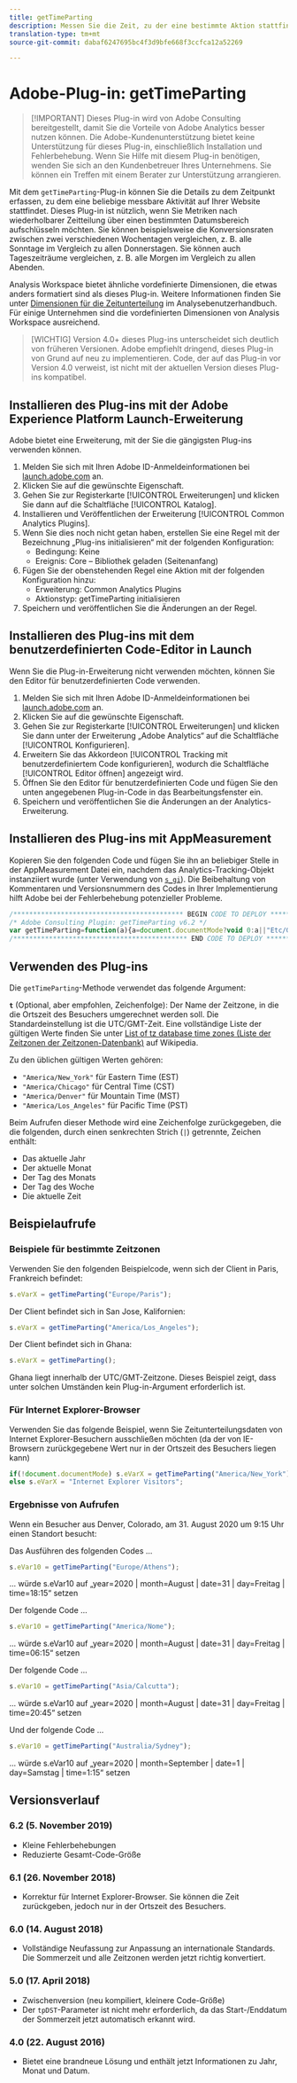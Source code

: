 ```yaml
---
title: getTimeParting
description: Messen Sie die Zeit, zu der eine bestimmte Aktion stattfindet.
translation-type: tm+mt
source-git-commit: dabaf6247695bc4f3d9bfe668f3ccfca12a52269

---
```



# Adobe-Plug-in: getTimeParting

>[!IMPORTANT] Dieses Plug-in wird von Adobe Consulting bereitgestellt, damit Sie die Vorteile von Adobe Analytics besser nutzen können. Die Adobe-Kundenunterstützung bietet keine Unterstützung für dieses Plug-in, einschließlich Installation und Fehlerbehebung. Wenn Sie Hilfe mit diesem Plug-in benötigen, wenden Sie sich an den Kundenbetreuer Ihres Unternehmens. Sie können ein Treffen mit einem Berater zur Unterstützung arrangieren.

Mit dem `getTimeParting`-Plug-in können Sie die Details zu dem Zeitpunkt erfassen, zu dem eine beliebige messbare Aktivität auf Ihrer Website stattfindet. Dieses Plug-in ist nützlich, wenn Sie Metriken nach wiederholbarer Zeitteilung über einen bestimmten Datumsbereich aufschlüsseln möchten. Sie können beispielsweise die Konversionsraten zwischen zwei verschiedenen Wochentagen vergleichen, z. B. alle Sonntage im Vergleich zu allen Donnerstagen. Sie können auch Tageszeiträume vergleichen, z. B. alle Morgen im Vergleich zu allen Abenden.

Analysis Workspace bietet ähnliche vordefinierte Dimensionen, die etwas anders formatiert sind als dieses Plug-in. Weitere Informationen finden Sie unter [Dimensionen für die Zeitunterteilung](/help/analyze/analysis-workspace/components/dimensions/time-parting-dimensions.md) im Analysebenutzerhandbuch. Für einige Unternehmen sind die vordefinierten Dimensionen von Analysis Workspace ausreichend.

>[WICHTIG] Version 4.0+ dieses Plug-ins unterscheidet sich deutlich von früheren Versionen. Adobe empfiehlt dringend, dieses Plug-in von Grund auf neu zu implementieren. Code, der auf das Plug-in vor Version 4.0 verweist, ist nicht mit der aktuellen Version dieses Plug-ins kompatibel.

## Installieren des Plug-ins mit der Adobe Experience Platform Launch-Erweiterung

Adobe bietet eine Erweiterung, mit der Sie die gängigsten Plug-ins verwenden können.

1. Melden Sie sich mit Ihren Adobe ID-Anmeldeinformationen bei [launch.adobe.com](https://launch.adobe.com) an.
1. Klicken Sie auf die gewünschte Eigenschaft.
1. Gehen Sie zur Registerkarte [!UICONTROL Erweiterungen] und klicken Sie dann auf die Schaltfläche [!UICONTROL Katalog].
1. Installieren und Veröffentlichen der Erweiterung [!UICONTROL Common Analytics Plugins].
1. Wenn Sie dies noch nicht getan haben, erstellen Sie eine Regel mit der Bezeichnung „Plug-ins initialisieren“ mit der folgenden Konfiguration:
   * Bedingung: Keine
   * Ereignis: Core – Bibliothek geladen (Seitenanfang)
1. Fügen Sie der obenstehenden Regel eine Aktion mit der folgenden Konfiguration hinzu:
   * Erweiterung: Common Analytics Plugins
   * Aktionstyp: getTimeParting initialisieren
1. Speichern und veröffentlichen Sie die Änderungen an der Regel.

## Installieren des Plug-ins mit dem benutzerdefinierten Code-Editor in Launch

Wenn Sie die Plug-in-Erweiterung nicht verwenden möchten, können Sie den Editor für benutzerdefinierten Code verwenden.

1. Melden Sie sich mit Ihren Adobe ID-Anmeldeinformationen bei [launch.adobe.com](https://launch.adobe.com) an.
1. Klicken Sie auf die gewünschte Eigenschaft.
1. Gehen Sie zur Registerkarte [!UICONTROL Erweiterungen] und klicken Sie dann unter der Erweiterung „Adobe Analytics“ auf die Schaltfläche [!UICONTROL Konfigurieren].
1. Erweitern Sie das Akkordeon [!UICONTROL Tracking mit benutzerdefiniertem Code konfigurieren], wodurch die Schaltfläche [!UICONTROL Editor öffnen] angezeigt wird.
1. Öffnen Sie den Editor für benutzerdefinierten Code und fügen Sie den unten angegebenen Plug-in-Code in das Bearbeitungsfenster ein.
1. Speichern und veröffentlichen Sie die Änderungen an der Analytics-Erweiterung.

## Installieren des Plug-ins mit AppMeasurement

Kopieren Sie den folgenden Code und fügen Sie ihn an beliebiger Stelle in der AppMeasurement Datei ein, nachdem das Analytics-Tracking-Objekt instanziiert wurde (unter Verwendung von [`s_gi`](../functions/s-gi.md)). Die Beibehaltung von Kommentaren und Versionsnummern des Codes in Ihrer Implementierung hilft Adobe bei der Fehlerbehebung potenzieller Probleme.

```js
/******************************************* BEGIN CODE TO DEPLOY *******************************************/
/* Adobe Consulting Plugin: getTimeParting v6.2 */
var getTimeParting=function(a){a=document.documentMode?void 0:a||"Etc/GMT";a=(new Date).toLocaleDateString("en-US",{timeZone:a, minute:"numeric",hour:"numeric",weekday:"long",day:"numeric",year:"numeric",month:"long"});a=/([a-zA-Z]+).*?([a-zA-Z]+).*?([0-9]+).*?([0-9]+)(.*?)([0-9])(.*)/.exec(a);return"year="+a[4]+" | month="+a[2]+" | date="+a[3]+" | day="+a[1]+" | time="+(a[6]+a[7])};
/******************************************** END CODE TO DEPLOY ********************************************/
```

## Verwenden des Plug-ins

Die `getTimeParting`-Methode verwendet das folgende Argument:

**`t`** (Optional, aber empfohlen, Zeichenfolge): Der Name der Zeitzone, in die die Ortszeit des Besuchers umgerechnet werden soll.  Die Standardeinstellung ist die UTC/GMT-Zeit. Eine vollständige Liste der gültigen Werte finden Sie unter [List of tz database time zones (Liste der Zeitzonen der Zeitzonen-Datenbank)](https://en.wikipedia.org/wiki/List_of_tz_database_time_zones) auf Wikipedia.

Zu den üblichen gültigen Werten gehören:

* `"America/New_York"` für Eastern Time (EST)
* `"America/Chicago"` für Central Time (CST)
* `"America/Denver"` für Mountain Time (MST)
* `"America/Los_Angeles"` für Pacific Time (PST)

Beim Aufrufen dieser Methode wird eine Zeichenfolge zurückgegeben, die die folgenden, durch einen senkrechten Strich (`|`) getrennte, Zeichen enthält:

* Das aktuelle Jahr
* Der aktuelle Monat
* Der Tag des Monats
* Der Tag des Woche
* Die aktuelle Zeit

## Beispielaufrufe

### Beispiele für bestimmte Zeitzonen

Verwenden Sie den folgenden Beispielcode, wenn sich der Client in Paris, Frankreich befindet:

```js
s.eVarX = getTimeParting("Europe/Paris");
```

Der Client befindet sich in San Jose, Kalifornien:

```js
s.eVarX = getTimeParting("America/Los_Angeles");
```

Der Client befindet sich in Ghana:

```js
s.eVarX = getTimeParting();
```

Ghana liegt innerhalb der UTC/GMT-Zeitzone.  Dieses Beispiel zeigt, dass unter solchen Umständen kein Plug-in-Argument erforderlich ist.

### Für Internet Explorer-Browser

Verwenden Sie das folgende Beispiel, wenn Sie Zeitunterteilungsdaten von Internet Explorer-Besuchern ausschließen möchten (da der von IE-Browsern zurückgegebene Wert nur in der Ortszeit des Besuchers liegen kann)

```js
if(!document.documentMode) s.eVarX = getTimeParting("America/New_York");
else s.eVarX = "Internet Explorer Visitors";
```

### Ergebnisse von Aufrufen

Wenn ein Besucher aus Denver, Colorado, am 31. August 2020 um 9:15 Uhr einen Standort besucht:

Das Ausführen des folgenden Codes ...

```js
s.eVar10 = getTimeParting("Europe/Athens");
```

... würde s.eVar10 auf „year=2020 | month=August | date=31 | day=Freitag | time=18:15“ setzen

Der folgende Code ...

```js
s.eVar10 = getTimeParting("America/Nome");
```

... würde s.eVar10 auf „year=2020 | month=August | date=31 | day=Freitag | time=06:15“ setzen

Der folgende Code ...

```js
s.eVar10 = getTimeParting("Asia/Calcutta");
```

... würde s.eVar10 auf „year=2020 | month=August | date=31 | day=Freitag | time=20:45“ setzen

Und der folgende Code ...

```js
s.eVar10 = getTimeParting("Australia/Sydney");
```

... würde s.eVar10 auf „year=2020 | month=September | date=1 | day=Samstag | time=1:15“ setzen

## Versionsverlauf

### 6.2 (5. November 2019)

* Kleine Fehlerbehebungen
* Reduzierte Gesamt-Code-Größe

### 6.1 (26. November 2018)

* Korrektur für Internet Explorer-Browser. Sie können die Zeit zurückgeben, jedoch nur in der Ortszeit des Besuchers.

### 6.0 (14. August 2018)

* Vollständige Neufassung zur Anpassung an internationale Standards. Die Sommerzeit und alle Zeitzonen werden jetzt richtig konvertiert.

### 5.0 (17. April 2018)

* Zwischenversion (neu kompiliert, kleinere Code-Größe)
* Der `tpDST`-Parameter ist nicht mehr erforderlich, da das Start-/Enddatum der Sommerzeit jetzt automatisch erkannt wird.

### 4.0 (22. August 2016)

* Bietet eine brandneue Lösung und enthält jetzt Informationen zu Jahr, Monat und Datum.
